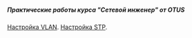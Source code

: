 ##### Практические работы курса "Сетевой инженер" от OTUS
[Настройка VLAN](VLAN/).
[Настройка STP](STP/).
